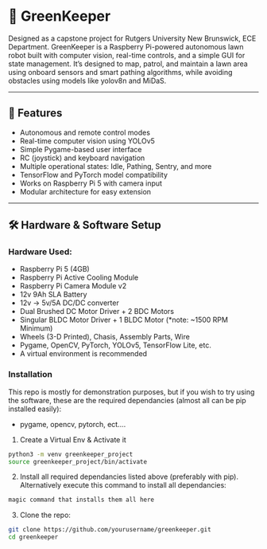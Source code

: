 # 🌿 GreenKeeper

Designed as a capstone project for Rutgers University New Brunswick, ECE Department. GreenKeeper is a Raspberry Pi-powered autonomous lawn robot built with computer vision, real-time controls, and a simple GUI for state management. It’s designed to map, patrol, and maintain a lawn area using onboard sensors and smart pathing algorithms, while avoiding obstacles using models like yolov8n and MiDaS. 

---

## 📸 Features

- Autonomous and remote control modes
- Real-time computer vision using YOLOv5
- Simple Pygame-based user interface
- RC (joystick) and keyboard navigation
- Multiple operational states: Idle, Pathing, Sentry, and more
- TensorFlow and PyTorch model compatibility
- Works on Raspberry Pi 5 with camera input
- Modular architecture for easy extension

---

## 🛠️ Hardware & Software Setup

### Hardware Used:

- Raspberry Pi 5 (4GB)
- Raspberry Pi Active Cooling Module
- Raspberry Pi Camera Module v2
- 12v 9Ah SLA Battery
- 12v -> 5v/5A DC/DC converter
- Dual Brushed DC Motor Driver + 2 BDC Motors
- Singular BLDC Motor Driver + 1 BLDC Motor (*note: ~1500 RPM Minimum)
- Wheels (3-D Printed), Chasis, Assembly Parts, Wire
- Pygame, OpenCV, PyTorch, YOLOv5, TensorFlow Lite, etc.
- A virtual environment is recommended

### Installation

This repo is mostly for demonstration purposes, but if you wish to try using the software, these are the required dependancies (almost all can be pip installed easily): 
- pygame, opencv, pytorch, ect.... 

1. Create a Virtual Env & Activate it

```bash
python3 -m venv greenkeeper_project
source greenkeeper_project/bin/activate
```
2. Install all required dependancies listed above (preferably with pip). Alternatively execute this command to install all dependancies:

```bash
magic command that installs them all here
```

3. Clone the repo:

```bash
git clone https://github.com/yourusername/greenkeeper.git
cd greenkeeper

